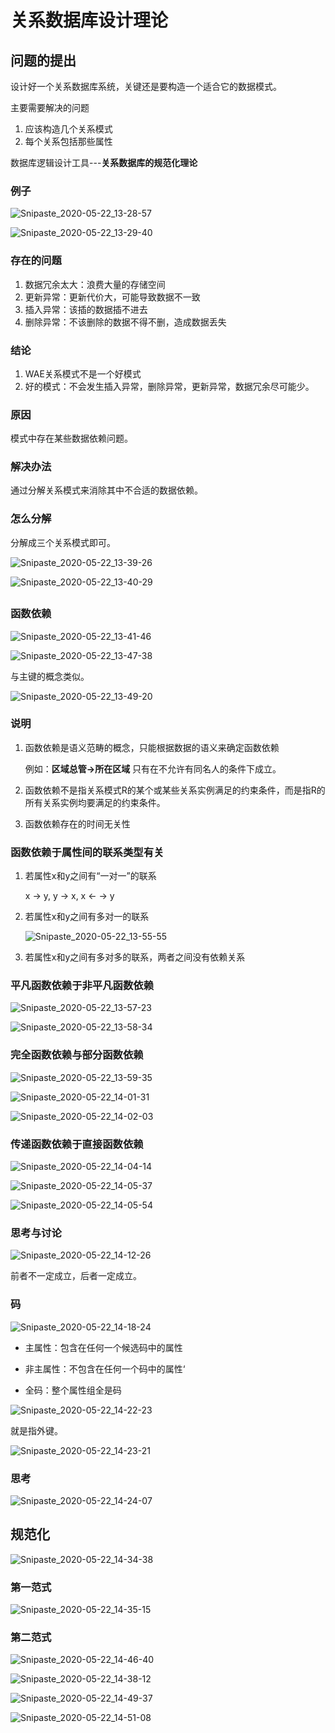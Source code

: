 # 关系数据库设计理论

## 问题的提出

设计好一个关系数据库系统，关键还是要构造一个适合它的数据模式。

主要需要解决的问题

1. 应该构造几个关系模式
2. 每个关系包括那些属性

数据库逻辑设计工具---**关系数据库的规范化理论**

### 例子

![Snipaste_2020-05-22_13-28-57](https://gitee.com/hybb0430/picture_bed/raw/master/img/20200522132937.jpg)

![Snipaste_2020-05-22_13-29-40](https://gitee.com/hybb0430/picture_bed/raw/master/img/20200522132952.jpg)

### 存在的问题

1. 数据冗余太大：浪费大量的存储空间
2. 更新异常：更新代价大，可能导致数据不一致
3. 插入异常：该插的数据插不进去
4. 删除异常：不该删除的数据不得不删，造成数据丢失

### 结论

1. WAE关系模式不是一个好模式
2. 好的模式：不会发生插入异常，删除异常，更新异常，数据冗余尽可能少。

### 原因

模式中存在某些数据依赖问题。

### 解决办法

通过分解关系模式来消除其中不合适的数据依赖。

### 怎么分解

分解成三个关系模式即可。

![Snipaste_2020-05-22_13-39-26](https://gitee.com/hybb0430/picture_bed/raw/master/img/20200522133938.jpg)

![Snipaste_2020-05-22_13-40-29](https://gitee.com/hybb0430/picture_bed/raw/master/img/20200522134035.jpg)



## 

### 函数依赖

![Snipaste_2020-05-22_13-41-46](https://gitee.com/hybb0430/picture_bed/raw/master/img/20200522134153.jpg)

![Snipaste_2020-05-22_13-47-38](https://gitee.com/hybb0430/picture_bed/raw/master/img/20200522134750.jpg)

与主键的概念类似。

![Snipaste_2020-05-22_13-49-20](https://gitee.com/hybb0430/picture_bed/raw/master/img/20200522134926.jpg)

### 说明

1. 函数依赖是语义范畴的概念，只能根据数据的语义来确定函数依赖

    例如：**区域总管->所在区域** 只有在不允许有同名人的条件下成立。

2. 函数依赖不是指关系模式R的某个或某些关系实例满足的约束条件，而是指R的所有关系实例均要满足的约束条件。
3. 函数依赖存在的时间无关性

### 函数依赖于属性间的联系类型有关

1. 若属性x和y之间有“一对一”的联系

    x -> y, y -> x, x <- -> y

2. 若属性x和y之间有多对一的联系

    ![Snipaste_2020-05-22_13-55-55](https://gitee.com/hybb0430/picture_bed/raw/master/img/20200522135602.jpg)

3. 若属性x和y之间有多对多的联系，两者之间没有依赖关系

### 平凡函数依赖于非平凡函数依赖

![Snipaste_2020-05-22_13-57-23](https://gitee.com/hybb0430/picture_bed/raw/master/img/20200522135728.jpg)

![Snipaste_2020-05-22_13-58-34](https://gitee.com/hybb0430/picture_bed/raw/master/img/20200522135846.jpg)

### 完全函数依赖与部分函数依赖

![Snipaste_2020-05-22_13-59-35](https://gitee.com/hybb0430/picture_bed/raw/master/img/20200522135941.jpg)

![Snipaste_2020-05-22_14-01-31](https://gitee.com/hybb0430/picture_bed/raw/master/img/20200522140141.jpg)

![Snipaste_2020-05-22_14-02-03](https://gitee.com/hybb0430/picture_bed/raw/master/img/20200522140237.jpg)

### 传递函数依赖于直接函数依赖

![Snipaste_2020-05-22_14-04-14](https://gitee.com/hybb0430/picture_bed/raw/master/img/20200522140420.jpg)

![Snipaste_2020-05-22_14-05-37](https://gitee.com/hybb0430/picture_bed/raw/master/img/20200522140542.jpg)

![Snipaste_2020-05-22_14-05-54](https://gitee.com/hybb0430/picture_bed/raw/master/img/20200522140601.jpg)

### 思考与讨论



![Snipaste_2020-05-22_14-12-26](https://gitee.com/hybb0430/picture_bed/raw/master/img/20200522141240.jpg)

前者不一定成立，后者一定成立。

### 码

![Snipaste_2020-05-22_14-18-24](https://gitee.com/hybb0430/picture_bed/raw/master/img/20200522141831.jpg)

* 主属性：包含在任何一个候选码中的属性

* 非主属性：不包含在任何一个码中的属性‘
* 全码：整个属性组全是码

![Snipaste_2020-05-22_14-22-23](https://gitee.com/hybb0430/picture_bed/raw/master/img/20200522142229.jpg)

就是指外键。

![Snipaste_2020-05-22_14-23-21](https://gitee.com/hybb0430/picture_bed/raw/master/img/20200522142346.jpg)

### 思考

![Snipaste_2020-05-22_14-24-07](https://gitee.com/hybb0430/picture_bed/raw/master/img/20200522142413.jpg)

## 规范化

![Snipaste_2020-05-22_14-34-38](https://gitee.com/hybb0430/picture_bed/raw/master/img/20200522143443.jpg)

### 第一范式

![Snipaste_2020-05-22_14-35-15](https://gitee.com/hybb0430/picture_bed/raw/master/img/20200522143523.jpg)

### 第二范式

![Snipaste_2020-05-22_14-46-40](https://gitee.com/hybb0430/picture_bed/raw/master/img/20200522144656.jpg)

![Snipaste_2020-05-22_14-38-12](https://gitee.com/hybb0430/picture_bed/raw/master/img/20200522143818.jpg)

![Snipaste_2020-05-22_14-49-37](https://gitee.com/hybb0430/picture_bed/raw/master/img/20200522144949.jpg)

![Snipaste_2020-05-22_14-51-08](https://gitee.com/hybb0430/picture_bed/raw/master/img/20200522145115.jpg)